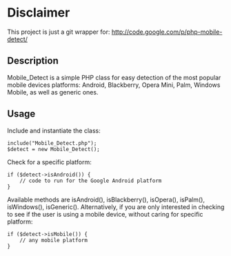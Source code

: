 # Disclaimer

This project is just a git wrapper for: http://code.google.com/p/php-mobile-detect/

## Description
Mobile_Detect is a simple PHP class for easy detection of the most popular mobile devices platforms: Android, Blackberry, Opera Mini, Palm, Windows Mobile, as well as generic ones.

## Usage
Include and instantiate the class:

```
include("Mobile_Detect.php");
$detect = new Mobile_Detect();
```

Check for a specific platform:

```
if ($detect->isAndroid()) {
    // code to run for the Google Android platform
}
```

Available methods are isAndroid(), isBlackberry(), isOpera(), isPalm(), isWindows(), isGeneric(). Alternatively, if you are only interested in checking to see if the user is using a mobile device, without caring for specific platform:

```
if ($detect->isMobile()) {
    // any mobile platform
}
```